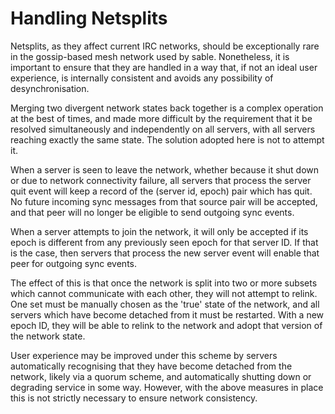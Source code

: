 # Handling Netsplits

Netsplits, as they affect current IRC networks, should be exceptionally rare
in the gossip-based mesh network used by sable. Nonetheless, it is important to
ensure that they are handled in a way that, if not an ideal user experience, is
internally consistent and avoids any possibility of desynchronisation.

Merging two divergent network states back together is a complex operation at
the best of times, and made more difficult by the requirement that it be
resolved simultaneously and independently on all servers, with all servers
reaching exactly the same state. The solution adopted here is not to attempt
it.

When a server is seen to leave the network, whether because it shut down or
due to network connectivity failure, all servers that process the server quit
event will keep a record of the (server id, epoch) pair which has quit. No
future incoming sync messages from that source pair will be accepted, and that
peer will no longer be eligible to send outgoing sync events.

When a server attempts to join the network, it will only be accepted if its
epoch is different from any previously seen epoch for that server ID. If that
is the case, then servers that process the new server event will enable that
peer for outgoing sync events.

The effect of this is that once the network is split into two or more subsets
which cannot communicate with each other, they will not attempt to relink. One
set must be manually chosen as the 'true' state of the network, and all servers
which have become detached from it must be restarted. With a new epoch ID, they
will be able to relink to the network and adopt that version of the network
state.

User experience may be improved under this scheme by servers automatically
recognising that they have become detached from the network, likely via a
quorum scheme, and automatically shutting down or degrading service in some
way. However, with the above measures in place this is not strictly necessary
to ensure network consistency.